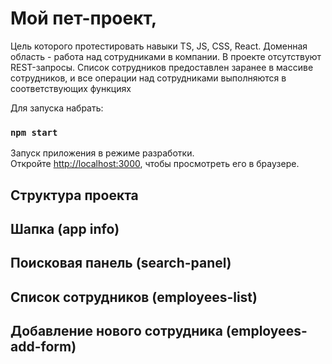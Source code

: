 # Мой пет-проект,
Цель которого протестировать навыки TS, JS, CSS, React.
Доменная область - работа над сотрудниками в компании.
В проекте отсутствуют REST-запросы. Список сотрудников предоставлен заранее
в массиве сотрудников, и все операции над сотрудниками выполняются в соответствующих функциях

Для запуска набрать:

### `npm start`

Запуск приложения в режиме разработки.\
Откройте [http://localhost:3000](http://localhost:3000), чтобы просмотреть его в браузере.


## Структура проекта

## Шапка (app info)
## Поисковая панель (search-panel)
## Список сотрудников (employees-list)
## Добавление нового сотрудника (employees-add-form)